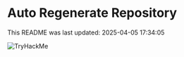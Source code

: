 # Auto Regenerate Repository

This README was last updated: 2025-04-05 17:34:05

 ![TryHackMe](https://tryhackme.com/badge/533634)